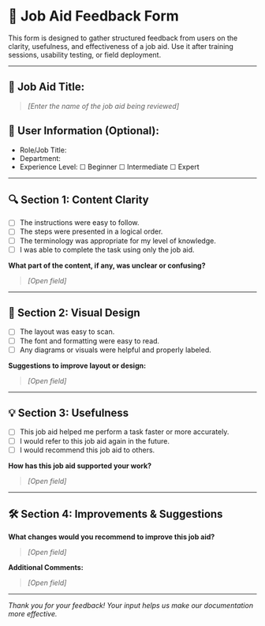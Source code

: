 # 📝 Job Aid Feedback Form

This form is designed to gather structured feedback from users on the clarity, usefulness, and effectiveness of a job aid. Use it after training sessions, usability testing, or field deployment.

---

## 📄 Job Aid Title:
> _[Enter the name of the job aid being reviewed]_

## 👤 User Information (Optional):
- Role/Job Title:
- Department:
- Experience Level: ☐ Beginner ☐ Intermediate ☐ Expert

---

## 🔍 Section 1: Content Clarity

- [ ] The instructions were easy to follow.
- [ ] The steps were presented in a logical order.
- [ ] The terminology was appropriate for my level of knowledge.
- [ ] I was able to complete the task using only the job aid.

**What part of the content, if any, was unclear or confusing?**  
> _[Open field]_

---

## 🎨 Section 2: Visual Design

- [ ] The layout was easy to scan.
- [ ] The font and formatting were easy to read.
- [ ] Any diagrams or visuals were helpful and properly labeled.

**Suggestions to improve layout or design:**  
> _[Open field]_

---

## 💡 Section 3: Usefulness

- [ ] This job aid helped me perform a task faster or more accurately.
- [ ] I would refer to this job aid again in the future.
- [ ] I would recommend this job aid to others.

**How has this job aid supported your work?**  
> _[Open field]_

---

## 🛠️ Section 4: Improvements & Suggestions

**What changes would you recommend to improve this job aid?**  
> _[Open field]_

**Additional Comments:**  
> _[Open field]_

---

_Thank you for your feedback! Your input helps us make our documentation more effective._
